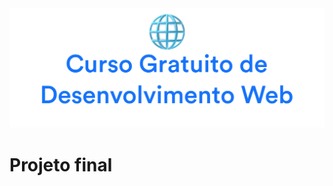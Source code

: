 <div align="center">
<img  src="../images/header.png" alt="Curso Gratuito Web Dev Awari" />
</div>

# Projeto final